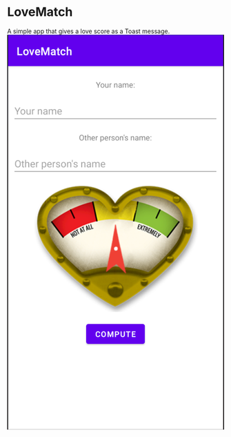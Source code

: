 # LoveMatch
A simple app that gives a love score as a Toast message.
![Alt text](/LoveMatch-screenshot.png?raw=true "Optional Title")
